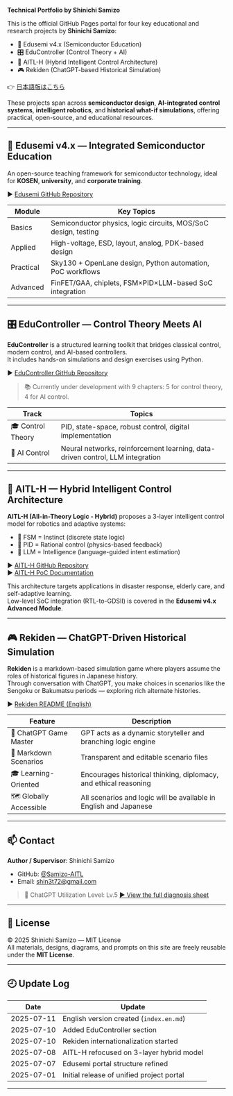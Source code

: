 **Technical Portfolio by Shinichi Samizo**

This is the official GitHub Pages portal for four key educational and research projects by **Shinichi Samizo**:

- 📘 Edusemi v4.x (Semiconductor Education)
- 🎛️ EduController (Control Theory + AI)
- 🤖 AITL-H (Hybrid Intelligent Control Architecture)
- 🎮 Rekiden (ChatGPT-based Historical Simulation)

👉 [日本語版はこちら](../index.md)

These projects span across **semiconductor design**, **AI-integrated control systems**, **intelligent robotics**, and **historical what-if simulations**, offering practical, open-source, and educational resources.

---

## 📘 Edusemi v4.x — Integrated Semiconductor Education

An open-source teaching framework for semiconductor technology, ideal for **KOSEN**, **university**, and **corporate training**.

▶︎ [Edusemi GitHub Repository](https://github.com/Samizo-AITL/Edusemi-v4x)

| Module     | Key Topics |
|------------|------------|
| Basics     | Semiconductor physics, logic circuits, MOS/SoC design, testing |
| Applied    | High-voltage, ESD, layout, analog, PDK-based design |
| Practical  | Sky130 + OpenLane design, Python automation, PoC workflows |
| Advanced   | FinFET/GAA, chiplets, FSM×PID×LLM-based SoC integration |

---

## 🎛️ EduController — Control Theory Meets AI

**EduController** is a structured learning toolkit that bridges classical control, modern control, and AI-based controllers.  
It includes hands-on simulations and design exercises using Python.

▶︎ [EduController GitHub Repository](https://github.com/Samizo-AITL/EduController)

> 📚 Currently under development with 9 chapters: 5 for control theory, 4 for AI control.

| Track             | Topics |
|------------------|--------|
| 🎓 Control Theory | PID, state-space, robust control, digital implementation |
| 🤖 AI Control     | Neural networks, reinforcement learning, data-driven control, LLM integration |

---

## 🤖 AITL-H — Hybrid Intelligent Control Architecture

**AITL-H (All-in-Theory Logic - Hybrid)** proposes a 3-layer intelligent control model for robotics and adaptive systems:

- 🧠 FSM = Instinct (discrete state logic)  
- 🎯 PID = Rational control (physics-based feedback)  
- 💬 LLM = Intelligence (language-guided intent estimation)

▶︎ [AITL-H GitHub Repository](https://github.com/Samizo-AITL/AITL-H)  
▶︎ [AITL-H PoC Documentation](https://samizo-aitl.github.io/AITL-H/#/)

This architecture targets applications in disaster response, elderly care, and self-adaptive learning.  
Low-level SoC integration (RTL-to-GDSII) is covered in the **Edusemi v4.x Advanced Module**.

---

## 🎮 Rekiden — ChatGPT-Driven Historical Simulation

**Rekiden** is a markdown-based simulation game where players assume the roles of historical figures in Japanese history.  
Through conversation with ChatGPT, you make choices in scenarios like the Sengoku or Bakumatsu periods — exploring rich alternate histories.

▶︎ [Rekiden README (English)](https://github.com/Samizo-AITL/Rekiden/blob/main/README_en.md)

| Feature               | Description                                                                 |
|------------------------|-----------------------------------------------------------------------------|
| 🤖 ChatGPT Game Master | GPT acts as a dynamic storyteller and branching logic engine               |
| 📄 Markdown Scenarios  | Transparent and editable scenario files                                     |
| 🎓 Learning-Oriented   | Encourages historical thinking, diplomacy, and ethical reasoning            |
| 🗺️ Globally Accessible  | All scenarios and logic will be available in English and Japanese          |

---

## 📫 Contact

**Author / Supervisor**: Shinichi Samizo  
- GitHub: [@Samizo-AITL](https://github.com/Samizo-AITL)  
- Email: [shin3t72@gmail.com](mailto:shin3t72@gmail.com)
> 🧠 ChatGPT Utilization Level: Lv.5 [▶ View the full diagnosis sheet](/docs/chatgpt-skill-eval-en.md)

---

## 📄 License

© 2025 Shinichi Samizo — MIT License  
All materials, designs, diagrams, and prompts on this site are freely reusable under the **MIT License**.

---

## 🕘 Update Log

| Date       | Update |
|------------|--------|
| 2025-07-11 | English version created (`index.en.md`) |
| 2025-07-10 | Added EduController section |
| 2025-07-10 | Rekiden internationalization started |
| 2025-07-08 | AITL-H refocused on 3-layer hybrid model |
| 2025-07-07 | Edusemi portal structure refined |
| 2025-07-01 | Initial release of unified project portal |

---
